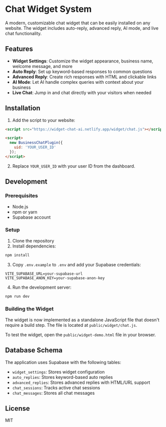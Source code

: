 # Chat Widget System

A modern, customizable chat widget that can be easily installed on any website. The widget includes auto-reply, advanced reply, AI mode, and live chat functionality.

## Features

- **Widget Settings**: Customize the widget appearance, business name, welcome message, and more
- **Auto Reply**: Set up keyword-based responses to common questions
- **Advanced Reply**: Create rich responses with HTML and clickable links
- **AI Mode**: Let AI handle complex queries with context about your business
- **Live Chat**: Jump in and chat directly with your visitors when needed

## Installation

1. Add the script to your website:

```html
<script src="https://widget-chat-ai.netlify.app/widget/chat.js"></script>

<script>
  new BusinessChatPlugin({
    uid: 'YOUR_USER_ID'
  });
</script>
```

2. Replace `YOUR_USER_ID` with your user ID from the dashboard.

## Development

### Prerequisites

- Node.js
- npm or yarn
- Supabase account

### Setup

1. Clone the repository
2. Install dependencies:

```bash
npm install
```

3. Copy `.env.example` to `.env` and add your Supabase credentials:

```
VITE_SUPABASE_URL=your-supabase-url
VITE_SUPABASE_ANON_KEY=your-supabase-anon-key
```

4. Run the development server:

```bash
npm run dev
```

### Building the Widget

The widget is now implemented as a standalone JavaScript file that doesn't require a build step. The file is located at `public/widget/chat.js`.

To test the widget, open the `public/widget-demo.html` file in your browser.

## Database Schema

The application uses Supabase with the following tables:

- `widget_settings`: Stores widget configuration
- `auto_replies`: Stores keyword-based auto replies
- `advanced_replies`: Stores advanced replies with HTML/URL support
- `chat_sessions`: Tracks active chat sessions
- `chat_messages`: Stores all chat messages

## License

MIT
